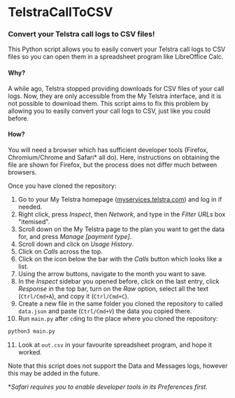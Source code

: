  # TelstraCallToCSV
 ### Convert your Telstra call logs to CSV files!
 
 This Python script allows you to easily convert your Telstra call logs to CSV files so you can open them in a spreadsheet program like LibreOffice Calc.
 
 #### Why?
 A while ago, Telstra stopped providing downloads for CSV files of your call logs. Now, they are only accessible from the My Telstra interface, and it is not possible to download them. This script aims to fix this problem by allowing you to easily convert your call logs to CSV, just like you could before.
 #### How?
 You will need a browser which has sufficient developer tools (Firefox, Chromium/Chrome and Safari* all do). Here, instructions on obtaining the file are shown for Firefox, but the process does not differ much between browsers.
 
 Once you have cloned the repository:
 
 1. Go to your My Telstra homepage ([myservices.telstra.com](https://myservices.telstra.com.au)) and log in if needed.
 2. Right click, press *Inspect*, then *Network*, and type in the *Filter URLs* box "itemised".
 3. Scroll down on the My Telstra page to the plan you want to get the data for, and press *Manage [payment type]*.
 4. Scroll down and click on *Usage History*.
 5. Click on *Calls* across the top.
 6. Click on the icon below the bar with the *Calls* button which looks like a list.
 7. Using the arrow buttons, navigate to the month you want to save.
 8. In the *Inspect* sidebar you opened before, click on the last entry, click *Response* in the top bar, turn on the *Raw* option, select all the text (`Ctrl/Cmd+A`), and copy it (`Ctrl/Cmd+C`).
 9. Create a new file in the same folder you cloned the repository to called `data.json` and paste (`Ctrl/Cmd+V`) the data you copied there.
 10. Run `main.py` after `cd`ing to the place where you cloned the repository:
```bash
python3 main.py
```
 11. Look at `out.csv` in your favourite spreadsheet program, and hope it worked.
 
Note that this script does not support the Data and Messages logs, however this may be added in the future.
 
 **Safari requires you to enable developer tools in its Preferences first.*
